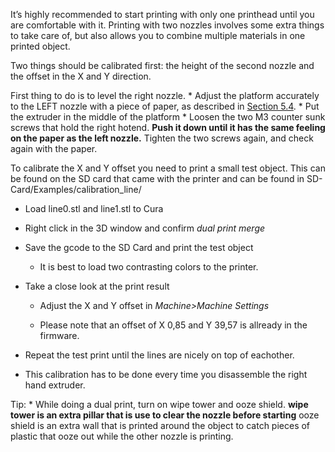 It’s highly recommended to start printing with only one printhead until you are comfortable with it. Printing with two nozzles involves some extra things to take care of, but also allows you to combine multiple materials in one printed object.

Two things should be calibrated first: the height of the second nozzle and the offset in the X and Y direction.

First thing to do is to level the right nozzle. \* Adjust the platform accurately to the LEFT nozzle with a piece of paper, as described in [Section 5.4](https://github.com/laydrop/i3_Berlin/wiki/Section-5.4-Calibrating-the-Print-Platform). \* Put the extruder in the middle of the platform \* Loosen the two M3 counter sunk screws that hold the right hotend. **Push it down until it has the same feeling on the paper as the left nozzle.** Tighten the two screws again, and check again with the paper.

To calibrate the X and Y offset you need to print a small test object. This can be found on the SD card that came with the printer and can be found in SD-Card/Examples/calibration\_line/

-   Load line0.stl and line1.stl to Cura

-   Right click in the 3D window and confirm *dual print merge*

-   Save the gcode to the SD Card and print the test object

    -   It is best to load two contrasting colors to the printer.

-   Take a close look at the print result

    -   Adjust the X and Y offset in *Machine&gt;Machine Settings*

    -   Please note that an offset of X 0,85 and Y 39,57 is allready in the firmware.

-   Repeat the test print until the lines are nicely on top of eachother.

-   This calibration has to be done every time you disassemble the right hand extruder.

Tip: \* While doing a dual print, turn on wipe tower and ooze shield. **wipe tower is an extra pillar that is use to clear the nozzle before starting** ooze shield is an extra wall that is printed around the object to catch pieces of plastic that ooze out while the other nozzle is printing.
